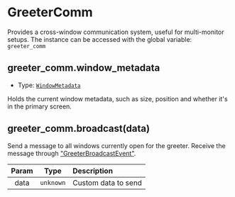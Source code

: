 # GreeterComm

Provides a cross-window communication system, useful for multi-monitor setups.
The instance can be accessed with the global variable: `greeter_comm`

## greeter_comm.window_metadata

- Type: [`WindowMetadata`](WindowMetadata)

Holds the current window metadata, such as size, position and whether it's in
the primary screen.

## greeter_comm.broadcast(data)

Send a message to all windows currently open for the greeter. Receive the
message through ["GreeterBroadcastEvent"](window#greeterbroadcastevent).

| Param |   Type    | Description         |
| :---: | :-------: | :------------------ |
| data  | `unknown` | Custom data to send |
